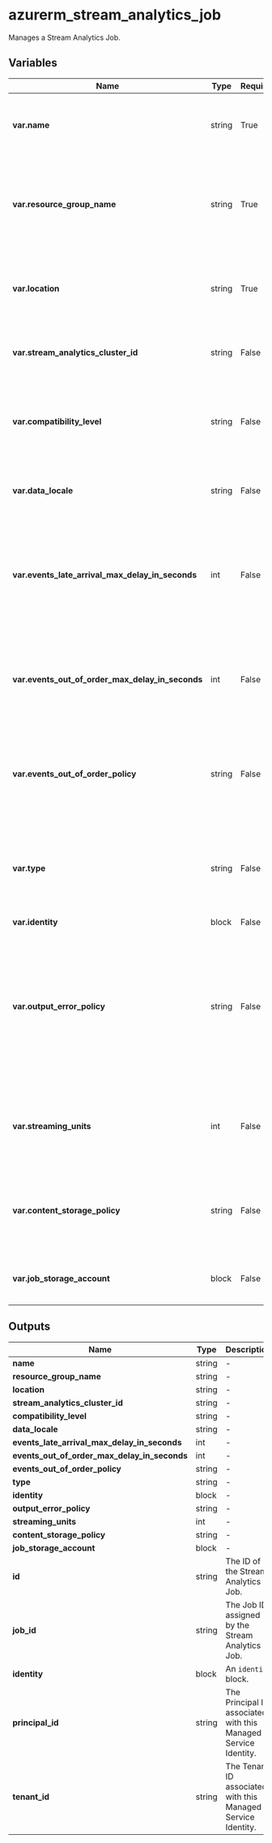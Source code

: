 # azurerm_stream_analytics_job

Manages a Stream Analytics Job.

## Variables

| Name | Type | Required? | Default  | possible values | Description |
| ---- | ---- | --------- | -------- | ----------- | ----------- |
| **var.name** | string | True | -  |  -  | The name of the Stream Analytics Job. Changing this forces a new resource to be created. | 
| **var.resource_group_name** | string | True | -  |  -  | The name of the Resource Group where the Stream Analytics Job should exist. Changing this forces a new resource to be created. | 
| **var.location** | string | True | -  |  -  | The Azure Region in which the Resource Group exists. Changing this forces a new resource to be created. | 
| **var.stream_analytics_cluster_id** | string | False | -  |  -  | The ID of an existing Stream Analytics Cluster where the Stream Analytics Job should run. | 
| **var.compatibility_level** | string | False | -  |  `1.0`, `1.1`, `1.2`  | Specifies the compatibility level for this job - which controls certain runtime behaviours of the streaming job. Possible values are `1.0`, `1.1` and `1.2`. | 
| **var.data_locale** | string | False | -  |  -  | Specifies the Data Locale of the Job, which [should be a supported .NET Culture](https://msdn.microsoft.com/en-us/library/system.globalization.culturetypes(v=vs.110).aspx). | 
| **var.events_late_arrival_max_delay_in_seconds** | int | False | `5`  |  -  | Specifies the maximum tolerable delay in seconds where events arriving late could be included. Supported range is `-1` (indefinite) to `1814399` (20d 23h 59m 59s). Default is `5`. | 
| **var.events_out_of_order_max_delay_in_seconds** | int | False | `0`  |  -  | Specifies the maximum tolerable delay in seconds where out-of-order events can be adjusted to be back in order. Supported range is `0` to `599` (9m 59s). Default is `0`. | 
| **var.events_out_of_order_policy** | string | False | `Adjust`  |  `Adjust`, `Drop`  | Specifies the policy which should be applied to events which arrive out of order in the input event stream. Possible values are `Adjust` and `Drop`. Default is `Adjust`. | 
| **var.type** | string | False | `Cloud`  |  `Cloud`, `Edge`  | The type of the Stream Analytics Job. Possible values are `Cloud` and `Edge`. Defaults to `Cloud`. Changing this forces a new resource to be created. | 
| **var.identity** | block | False | -  |  -  | An `identity` block. | 
| **var.output_error_policy** | string | False | `Drop`  |  `Drop`, `Stop`  | Specifies the policy which should be applied to events which arrive at the output and cannot be written to the external storage due to being malformed (such as missing column values, column values of wrong type or size). Possible values are `Drop` and `Stop`. Default is `Drop`. | 
| **var.streaming_units** | int | False | -  |  -  | Specifies the number of streaming units that the streaming job uses. Supported values are `1`, `3`, `6` and multiples of `6` up to `120`. | 
| **var.content_storage_policy** | string | False | `SystemAccount`  |  `JobStorageAccount`, `SystemAccount`  | The policy for storing stream analytics content. Possible values are `JobStorageAccount`, `SystemAccount`. Defaults to `SystemAccount`. | 
| **var.job_storage_account** | block | False | -  |  -  | The details of the job storage account. A `job_storage_account` block. | 



## Outputs

| Name | Type | Description |
| ---- | ---- | --------- | 
| **name** | string  | - | 
| **resource_group_name** | string  | - | 
| **location** | string  | - | 
| **stream_analytics_cluster_id** | string  | - | 
| **compatibility_level** | string  | - | 
| **data_locale** | string  | - | 
| **events_late_arrival_max_delay_in_seconds** | int  | - | 
| **events_out_of_order_max_delay_in_seconds** | int  | - | 
| **events_out_of_order_policy** | string  | - | 
| **type** | string  | - | 
| **identity** | block  | - | 
| **output_error_policy** | string  | - | 
| **streaming_units** | int  | - | 
| **content_storage_policy** | string  | - | 
| **job_storage_account** | block  | - | 
| **id** | string  | The ID of the Stream Analytics Job. | 
| **job_id** | string  | The Job ID assigned by the Stream Analytics Job. | 
| **identity** | block  | An `identity` block. | 
| **principal_id** | string  | The Principal ID associated with this Managed Service Identity. | 
| **tenant_id** | string  | The Tenant ID associated with this Managed Service Identity. | 